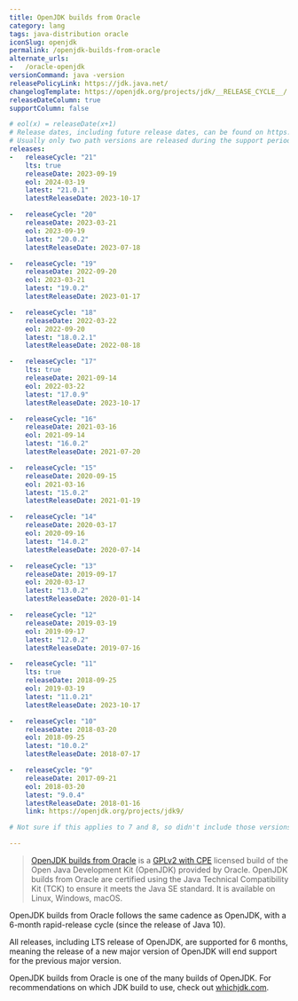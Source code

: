 ```yaml
---
title: OpenJDK builds from Oracle
category: lang
tags: java-distribution oracle
iconSlug: openjdk
permalink: /openjdk-builds-from-oracle
alternate_urls:
-   /oracle-openjdk
versionCommand: java -version
releasePolicyLink: https://jdk.java.net/
changelogTemplate: https://openjdk.org/projects/jdk/__RELEASE_CYCLE__/
releaseDateColumn: true
supportColumn: false

# eol(x) = releaseDate(x+1)
# Release dates, including future release dates, can be found on https://www.java.com/releases/.
# Usually only two path versions are released during the support period.
releases:
-   releaseCycle: "21"
    lts: true
    releaseDate: 2023-09-19
    eol: 2024-03-19
    latest: "21.0.1"
    latestReleaseDate: 2023-10-17

-   releaseCycle: "20"
    releaseDate: 2023-03-21
    eol: 2023-09-19
    latest: "20.0.2"
    latestReleaseDate: 2023-07-18

-   releaseCycle: "19"
    releaseDate: 2022-09-20
    eol: 2023-03-21
    latest: "19.0.2"
    latestReleaseDate: 2023-01-17

-   releaseCycle: "18"
    releaseDate: 2022-03-22
    eol: 2022-09-20
    latest: "18.0.2.1"
    latestReleaseDate: 2022-08-18

-   releaseCycle: "17"
    lts: true
    releaseDate: 2021-09-14
    eol: 2022-03-22
    latest: "17.0.9"
    latestReleaseDate: 2023-10-17

-   releaseCycle: "16"
    releaseDate: 2021-03-16
    eol: 2021-09-14
    latest: "16.0.2"
    latestReleaseDate: 2021-07-20

-   releaseCycle: "15"
    releaseDate: 2020-09-15
    eol: 2021-03-16
    latest: "15.0.2"
    latestReleaseDate: 2021-01-19

-   releaseCycle: "14"
    releaseDate: 2020-03-17
    eol: 2020-09-16
    latest: "14.0.2"
    latestReleaseDate: 2020-07-14

-   releaseCycle: "13"
    releaseDate: 2019-09-17
    eol: 2020-03-17
    latest: "13.0.2"
    latestReleaseDate: 2020-01-14

-   releaseCycle: "12"
    releaseDate: 2019-03-19
    eol: 2019-09-17
    latest: "12.0.2"
    latestReleaseDate: 2019-07-16

-   releaseCycle: "11"
    lts: true
    releaseDate: 2018-09-25
    eol: 2019-03-19
    latest: "11.0.21"
    latestReleaseDate: 2023-10-17

-   releaseCycle: "10"
    releaseDate: 2018-03-20
    eol: 2018-09-25
    latest: "10.0.2"
    latestReleaseDate: 2018-07-17

-   releaseCycle: "9"
    releaseDate: 2017-09-21
    eol: 2018-03-20
    latest: "9.0.4"
    latestReleaseDate: 2018-01-16
    link: https://openjdk.org/projects/jdk9/

# Not sure if this applies to 7 and 8, so didn't include those versions.

---
```


> [OpenJDK builds from Oracle](https://jdk.java.net/) is a [GPLv2 with CPE](https://openjdk.java.net/legal/gplv2+ce.html)
> licensed build of the Open Java Development Kit (OpenJDK) provided by Oracle. OpenJDK builds from
> Oracle are certified using the Java Technical Compatibility Kit (TCK) to ensure it meets the Java
> SE standard. It is available on Linux, Windows, macOS.

OpenJDK builds from Oracle follows the same cadence as OpenJDK, with a 6-month rapid-release cycle
(since the release of Java 10).

All releases, including LTS release of OpenJDK, are supported for 6 months, meaning the release
of a new major version of OpenJDK will end support for the previous major version.

OpenJDK builds from Oracle is one of the many builds of OpenJDK. For recommendations on which JDK
build to use, check out [whichjdk.com](https://whichjdk.com/#openjdk-builds-by-oracle-jdkjavanet).
